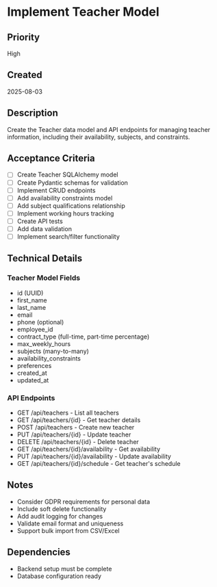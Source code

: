 # Implement Teacher Model

## Priority
High

## Created
2025-08-03

## Description
Create the Teacher data model and API endpoints for managing teacher information, including their availability, subjects, and constraints.

## Acceptance Criteria
- [ ] Create Teacher SQLAlchemy model
- [ ] Create Pydantic schemas for validation
- [ ] Implement CRUD endpoints
- [ ] Add availability constraints model
- [ ] Add subject qualifications relationship
- [ ] Implement working hours tracking
- [ ] Create API tests
- [ ] Add data validation
- [ ] Implement search/filter functionality

## Technical Details
### Teacher Model Fields
- id (UUID)
- first_name
- last_name
- email
- phone (optional)
- employee_id
- contract_type (full-time, part-time percentage)
- max_weekly_hours
- subjects (many-to-many)
- availability_constraints
- preferences
- created_at
- updated_at

### API Endpoints
- GET /api/teachers - List all teachers
- GET /api/teachers/{id} - Get teacher details
- POST /api/teachers - Create new teacher
- PUT /api/teachers/{id} - Update teacher
- DELETE /api/teachers/{id} - Delete teacher
- GET /api/teachers/{id}/availability - Get availability
- PUT /api/teachers/{id}/availability - Update availability
- GET /api/teachers/{id}/schedule - Get teacher's schedule

## Notes
- Consider GDPR requirements for personal data
- Include soft delete functionality
- Add audit logging for changes
- Validate email format and uniqueness
- Support bulk import from CSV/Excel

## Dependencies
- Backend setup must be complete
- Database configuration ready